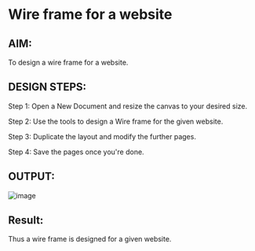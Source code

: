 # Wire frame for a website

## AIM:
To design a wire frame for a website.

## DESIGN STEPS:

Step 1:
Open a New Document and resize the canvas to your desired size.

Step 2:
Use the tools to design a Wire frame for the given website.

Step 3:
Duplicate the layout and modify the further pages.

Step 4:
Save the pages once you're done.

## OUTPUT:
![image](https://user-images.githubusercontent.com/94165326/152012319-77cb474c-8add-409c-9d58-117f94aa12ca.png)





## Result:
Thus a wire frame is designed for a given website.
